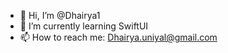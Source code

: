 - 👋 Hi, I’m @Dhairya1
- 🌱 I’m currently learning SwiftUI
- 📫 How to reach me: Dhairya.uniyal@gmail.com

